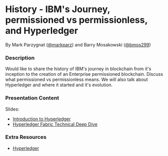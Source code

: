# History - IBM's Journey, permissioned vs permissionless, and Hyperledger

By Mark Parzygnat ([@markparz](https://github.com/markparz)) and Barry Mosakowski ([@bmos299](https://github.com/bmos299))

### Description

Would like to share the history of IBM's journey in blockchain from it's inception to the creation of an Enterprise permissioned blockchain. Discuss what permissioned vs permissionless means. We will also talk about Hyperledger and where it started and it's evolution.

### Presentation Content

Slides:
- [Introduction to Hyperledger](https://slideplayer.com/slide/13572915)
- [Hyperledger Fabric Technical Deep Dive](https://www.slideshare.net/alehors/hyperledger-fabric-technical-deep-dive-20190618)

### Extra Resources
- [Hyperledger](https://www.hyperledger.org)

